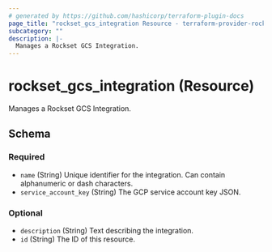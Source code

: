 ```yaml
---
# generated by https://github.com/hashicorp/terraform-plugin-docs
page_title: "rockset_gcs_integration Resource - terraform-provider-rockset"
subcategory: ""
description: |-
  Manages a Rockset GCS Integration.
---
```


# rockset_gcs_integration (Resource)

Manages a Rockset GCS Integration.



<!-- schema generated by tfplugindocs -->
## Schema

### Required

- `name` (String) Unique identifier for the integration. Can contain alphanumeric or dash characters.
- `service_account_key` (String) The GCP service account key JSON.

### Optional

- `description` (String) Text describing the integration.
- `id` (String) The ID of this resource.



